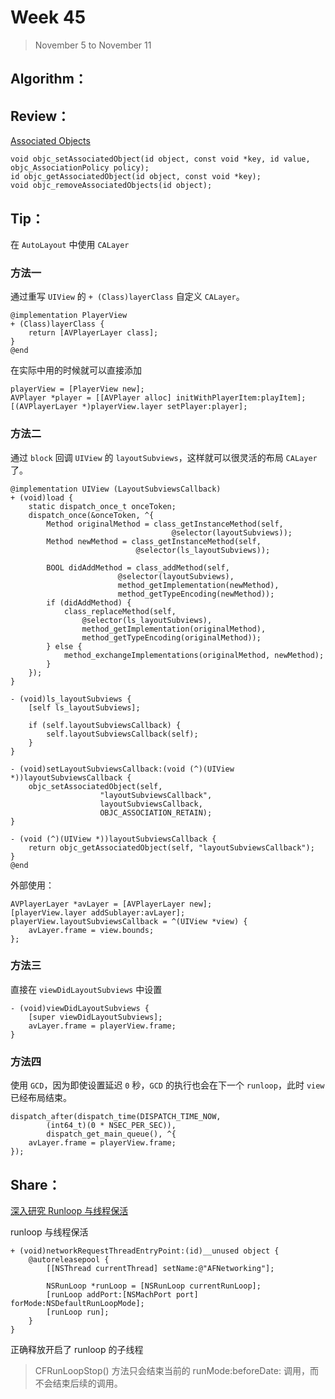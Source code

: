 # Week 45

> November 5 to November 11

## Algorithm：


## Review：
[Associated Objects](https://nshipster.com/associated-objects/)
```objc
void objc_setAssociatedObject(id object, const void *key, id value, objc_AssociationPolicy policy);
id objc_getAssociatedObject(id object, const void *key);
void objc_removeAssociatedObjects(id object);
```


## Tip：
在 `AutoLayout` 中使用 `CALayer`

### 方法一
通过重写 `UIView` 的 `+ (Class)layerClass` 自定义 `CALayer`。
```objc
@implementation PlayerView
+ (Class)layerClass {
    return [AVPlayerLayer class];
}
@end
```

在实际中用的时候就可以直接添加
```objc
playerView = [PlayerView new];
AVPlayer *player = [[AVPlayer alloc] initWithPlayerItem:playItem];
[(AVPlayerLayer *)playerView.layer setPlayer:player];
```

### 方法二
通过 `block` 回调 `UIView` 的 `layoutSubviews`，这样就可以很灵活的布局 `CALayer` 了。

```objc
@implementation UIView (LayoutSubviewsCallback)
+ (void)load {
    static dispatch_once_t onceToken;
    dispatch_once(&onceToken, ^{
        Method originalMethod = class_getInstanceMethod(self, 
                                    @selector(layoutSubviews));
        Method newMethod = class_getInstanceMethod(self, 
                            @selector(ls_layoutSubviews));
        
        BOOL didAddMethod = class_addMethod(self, 
                        @selector(layoutSubviews), 
                        method_getImplementation(newMethod), 
                        method_getTypeEncoding(newMethod));
        if (didAddMethod) {
            class_replaceMethod(self, 
                @selector(ls_layoutSubviews), 
                method_getImplementation(originalMethod), 
                method_getTypeEncoding(originalMethod));
        } else {
            method_exchangeImplementations(originalMethod, newMethod);
        }
    });
}

- (void)ls_layoutSubviews {
    [self ls_layoutSubviews];
    
    if (self.layoutSubviewsCallback) {
        self.layoutSubviewsCallback(self);
    }
}

- (void)setLayoutSubviewsCallback:(void (^)(UIView *))layoutSubviewsCallback {
    objc_setAssociatedObject(self, 
                    "layoutSubviewsCallback", 
                    layoutSubviewsCallback, 
                    OBJC_ASSOCIATION_RETAIN);
}

- (void (^)(UIView *))layoutSubviewsCallback {
    return objc_getAssociatedObject(self, "layoutSubviewsCallback");
}
@end
```

外部使用：
```objc
AVPlayerLayer *avLayer = [AVPlayerLayer new];
[playerView.layer addSublayer:avLayer];
playerView.layoutSubviewsCallback = ^(UIView *view) {
    avLayer.frame = view.bounds;
};
```

### 方法三
直接在 `viewDidLayoutSubviews` 中设置
```
- (void)viewDidLayoutSubviews {
    [super viewDidLayoutSubviews];
    avLayer.frame = playerView.frame;
}
```

### 方法四
使用 `GCD`，因为即使设置延迟 `0` 秒，`GCD` 的执行也会在下一个 `runloop`，此时 `view` 已经布局结束。
```
dispatch_after(dispatch_time(DISPATCH_TIME_NOW, 
        (int64_t)(0 * NSEC_PER_SEC)), 
        dispatch_get_main_queue(), ^{
    avLayer.frame = playerView.frame;
});
```

## Share：

[深入研究 Runloop 与线程保活](https://bestswifter.com/runloop-and-thread/)

runloop 与线程保活

```
+ (void)networkRequestThreadEntryPoint:(id)__unused object {
    @autoreleasepool {
        [[NSThread currentThread] setName:@"AFNetworking"];

        NSRunLoop *runLoop = [NSRunLoop currentRunLoop];
        [runLoop addPort:[NSMachPort port] forMode:NSDefaultRunLoopMode];
        [runLoop run];
    }
}
```

正确释放开启了 runloop 的子线程

> CFRunLoopStop() 方法只会结束当前的 runMode:beforeDate: 调用，而不会结束后续的调用。

